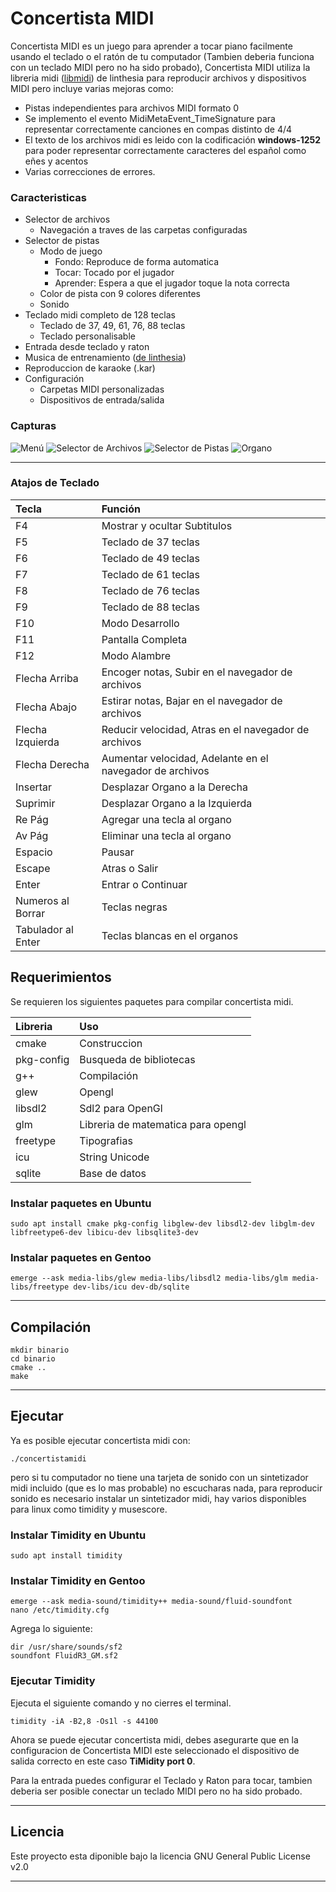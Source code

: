 # Concertista MIDI

Concertista MIDI es un juego para aprender a tocar piano facilmente usando el teclado o el ratón de tu computador (Tambien deberia funciona con un teclado MIDI pero no ha sido probado), Concertista MIDI utiliza la libreria midi ([libmidi](https://github.com/linthesia/linthesia/tree/master/src/libmidi)) de linthesia para reproducir archivos y dispositivos MIDI pero incluye varias mejoras como:

* Pistas independientes para archivos MIDI formato 0
* Se implemento el evento MidiMetaEvent_TimeSignature para representar correctamente canciones en compas distinto de 4/4
* El texto de los archivos midi es leido con la codificación **windows-1252** para poder representar correctamente caracteres del español como eñes y acentos
* Varias correcciones de errores.

### Caracteristicas
* Selector de archivos
	* Navegación a traves de las carpetas configuradas
* Selector de pistas
	* Modo de juego
		* Fondo: Reproduce de forma automatica
		* Tocar: Tocado por el jugador
		* Aprender: Espera a que el jugador toque la nota correcta
	* Color de pista con 9 colores diferentes
	* Sonido
* Teclado midi completo de 128 teclas
	* Teclado de 37, 49, 61, 76, 88 teclas
	* Teclado personalisable
* Entrada desde teclado y raton
* Musica de entrenamiento ([de linthesia](https://github.com/linthesia/linthesia/tree/master/music/Learning))
* Reproduccion de karaoke (.kar)
* Configuración
	* Carpetas MIDI personalizadas
	* Dispositivos de entrada/salida

### Capturas

![Menú](extra/imagenes/1.png "Menú")
![Selector de Archivos](extra/imagenes/2.png "Selector de Archivos")
![Selector de Pistas](extra/imagenes/3.png "Selector de Pistas")
![Organo](extra/imagenes/4.png "Organo")

-----------

### Atajos de Teclado

|Tecla                 | Función                                                 |
|:---------------------|:--------------------------------------------------------|
|F4                    |Mostrar y ocultar Subtitulos                             |
|F5                    |Teclado de 37 teclas                                     |
|F6                    |Teclado de 49 teclas                                     |
|F7                    |Teclado de 61 teclas                                     |
|F8                    |Teclado de 76 teclas                                     |
|F9                    |Teclado de 88 teclas                                     |
|F10                   |Modo Desarrollo                                          |
|F11                   |Pantalla Completa                                        |
|F12                   |Modo Alambre                                             |
|Flecha Arriba         |Encoger notas, Subir en el navegador de archivos         |
|Flecha Abajo          |Estirar notas, Bajar en el navegador de archivos         |
|Flecha Izquierda      |Reducir velocidad, Atras en el navegador de archivos     |
|Flecha Derecha        |Aumentar velocidad, Adelante en el navegador de archivos |
|Insertar              |Desplazar Organo a la Derecha                            |
|Suprimir              |Desplazar Organo a la Izquierda                          |
|Re Pág                |Agregar una tecla al organo                              |
|Av Pág                |Eliminar una tecla al organo                             |
|Espacio               |Pausar                                                   |
|Escape                |Atras o Salir                                            |
|Enter                 |Entrar o Continuar                                       |
|Numeros al Borrar     |Teclas negras                                            |
|Tabulador al Enter    |Teclas blancas en el organos                             |


## Requerimientos

Se requieren los siguientes paquetes para compilar concertista midi.

|Libreria    | Uso                                   |
|:-----------|:--------------------------------------|
|cmake       |Construccion                           |
|pkg-config  |Busqueda de bibliotecas                |
|g++         |Compilación                            |
|glew        |Opengl                                 |
|libsdl2     |Sdl2 para OpenGl                       |
|glm         |Libreria de matematica para opengl     |
|freetype    |Tipografias                            |
|icu         |String Unicode                         |
|sqlite      |Base de datos                          |

### Instalar paquetes en Ubuntu

	sudo apt install cmake pkg-config libglew-dev libsdl2-dev libglm-dev libfreetype6-dev libicu-dev libsqlite3-dev

### Instalar paquetes en Gentoo

	emerge --ask media-libs/glew media-libs/libsdl2 media-libs/glm media-libs/freetype dev-libs/icu dev-db/sqlite

-----------------

## Compilación

	mkdir binario
	cd binario
	cmake ..
	make

--------------

## Ejecutar

Ya es posible ejecutar concertista midi con:

	./concertistamidi

pero si tu computador no tiene una tarjeta de sonido con un sintetizador midi incluido (que es lo mas probable) no escucharas nada, para reproducir sonido es necesario instalar un sintetizador midi, hay varios disponibles para linux como timidity y musescore.

### Instalar Timidity en Ubuntu

	sudo apt install timidity

### Instalar Timidity en Gentoo

	emerge --ask media-sound/timidity++ media-sound/fluid-soundfont
	nano /etc/timidity.cfg

Agrega lo siguiente:

	dir /usr/share/sounds/sf2
	soundfont FluidR3_GM.sf2


### Ejecutar Timidity
Ejecuta el siguiente comando y no cierres el terminal.

	timidity -iA -B2,8 -Os1l -s 44100

Ahora se puede ejecutar concertista midi, debes asegurarte que en la configuracion de Concertista MIDI este seleccionado el dispositivo de salida correcto en este caso **TiMidity port 0**.

Para la entrada puedes configurar el Teclado y Raton para tocar, tambien deberia ser posible conectar un teclado MIDI pero no ha sido probado.

-----------

## Licencia

Este proyecto esta diponible bajo la licencia GNU General Public License v2.0

-----------
